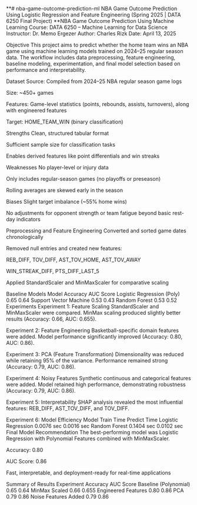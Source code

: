 **# nba-game-outcome-prediction-ml
NBA Game Outcome Prediction Using Logistic Regression and Feature Engineering (Spring 2025 | DATA 6250 Final Project)
**NBA Game Outcome Prediction Using Machine Learning
Course: DATA 6250 – Machine Learning for Data Science
Instructor: Dr. Memo Ergezer
Author: Charles Rizk
Date: April 13, 2025

Objective
This project aims to predict whether the home team wins an NBA game using machine learning models trained on 2024–25 regular season data. The workflow includes data preprocessing, feature engineering, baseline modeling, experimentation, and final model selection based on performance and interpretability.

Dataset
Source: Compiled from 2024–25 NBA regular season game logs

Size: ~450+ games

Features: Game-level statistics (points, rebounds, assists, turnovers), along with engineered features

Target: HOME_TEAM_WIN (binary classification)

Strengths
Clean, structured tabular format

Sufficient sample size for classification tasks

Enables derived features like point differentials and win streaks

Weaknesses
No player-level or injury data

Only includes regular-season games (no playoffs or preseason)

Rolling averages are skewed early in the season

Biases
Slight target imbalance (~55% home wins)

No adjustments for opponent strength or team fatigue beyond basic rest-day indicators

Preprocessing and Feature Engineering
Converted and sorted game dates chronologically

Removed null entries and created new features:

REB_DIFF, TOV_DIFF, AST_TOV_HOME, AST_TOV_AWAY

WIN_STREAK_DIFF, PTS_DIFF_LAST_5

Applied StandardScaler and MinMaxScaler for comparative scaling

Baseline Models
Model	Accuracy	AUC Score
Logistic Regression (Poly)	0.65	0.64
Support Vector Machine	0.53	0.43
Random Forest	0.53	0.52
Experiments
Experiment 1: Feature Scaling
StandardScaler and MinMaxScaler were compared.
MinMax scaling produced slightly better results (Accuracy: 0.66, AUC: 0.655).

Experiment 2: Feature Engineering
Basketball-specific domain features were added.
Model performance significantly improved (Accuracy: 0.80, AUC: 0.86).

Experiment 3: PCA (Feature Transformation)
Dimensionality was reduced while retaining 95% of the variance.
Performance remained strong (Accuracy: 0.79, AUC: 0.86).

Experiment 4: Noisy Features
Synthetic continuous and categorical features were added.
Model retained high performance, demonstrating robustness (Accuracy: 0.79, AUC: 0.86).

Experiment 5: Interpretability
SHAP analysis revealed the most influential features:
REB_DIFF, AST_TOV_DIFF, and TOV_DIFF.

Experiment 6: Model Efficiency
Model	Train Time	Predict Time
Logistic Regression	0.0076 sec	0.0016 sec
Random Forest	0.1404 sec	0.0102 sec
Final Model Recommendation
The best-performing model was Logistic Regression with Polynomial Features combined with MinMaxScaler.

Accuracy: 0.80

AUC Score: 0.86

Fast, interpretable, and deployment-ready for real-time applications

Summary of Results
Experiment	Accuracy	AUC Score
Baseline (Polynomial)	0.65	0.64
MinMax Scaled	0.66	0.655
Engineered Features	0.80	0.86
PCA	0.79	0.86
Noise Features Added	0.79	0.86
